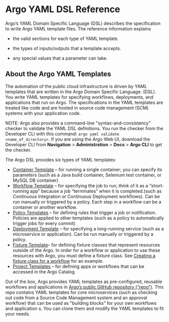 # Argo YAML DSL Reference

Argo’s YAML Domain Specific Language (DSL) describes the specification to write Argo YAML template files. The reference information explains

*   the valid sections for each type of YAML template.

*   the types of inputs/outputs that a template accepts.

*   any special values that a parameter can take.

## About the Argo YAML Templates

The automation of the public cloud infrastructure is driven by YAML templates that are written in the Argo Domain Specific Language. (DSL). You write YAML templates for specifying workflows, deployments, and applications that run on Argo. The specifications in the YAML templates are treated like code and are hosted in source code management (SCM) systems with your application code.

NOTE: Argo also provides a command-line "syntax-and-consistency" checker to validate the YAML DSL definitions. You run the  checker from the Developer CLI with this command: `argo yaml validate <name_of_directory>`. If you are using the Argo Web UI, download the Developer CLI from **Navigation** > **Administration** > **Docs** > **Argo CLI** to get the checker.

The Argo DSL provides six types of YAML templates:

*   [Container Template](./../yaml/container_templates.md) – for running a single container; you can specify its parameters (such as a Java build container, Selenium test container, or MySQL DB container)
*   [Workflow Template](./../yaml/workflow_templates.md) – for specifying the job to run; think of it as a “short-running app” because a job “terminates” when it is completed.(such as Continuous Integration or Continuous Deployment workflows). Can be run manually or triggered by a policy. Each step in a workflow can be a container or another workflow.
*   [Policy Templates](./../yaml/policy_templates.md) – for defining rules that trigger a job or notification. Policies are applied to other templates (such as a policy to automatically trigger jobs for every commit)
*   [Deployment Template](./../yaml/deployment_template.md) – for specifying a long-running service (such as a microservice or application). Can be run manually or triggered by a policy.
*   [Fixture Template](./../yaml/fixture_template.md)– for defining fixture classes that represent resources outside of the Argo. In order for a workflow or application to use these resources with Argo, you must define a fixture class. See [Creating a fixture class for a workflow](ex_create_managed_fixtures.md#CreateFixture) for an example.
*   [Project Templates](./../yaml/project_templates.md) – for defining apps or workflows that can be accessed in the Argo Catalog

Out of the box, Argo provides YAML templates as pre-configured, reusable workflows and applications in [Argo’s public GitHub repository (“repo”)](https://github.com/argoproj "Argo GitHub Repository"). This repo contains YAML templates for core microservices (such as checking out code from a Source Code Management system and an approval workflow) that can be used as "building blocks" for your own workflows and application s. You can clone them and modify the YAML templates to fit your needs.
